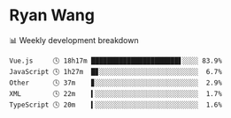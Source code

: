 # Ryan Wang

 <!-- waka-box start -->
📊 Weekly development breakdown
```text
Vue.js     🕓 18h17m ██████████████████████▋░░░░ 83.9%
JavaScript 🕓 1h27m  █▊░░░░░░░░░░░░░░░░░░░░░░░░░  6.7%
Other      🕓 37m    ▊░░░░░░░░░░░░░░░░░░░░░░░░░░  2.9%
XML        🕓 22m    ▍░░░░░░░░░░░░░░░░░░░░░░░░░░  1.7%
TypeScript 🕓 20m    ▍░░░░░░░░░░░░░░░░░░░░░░░░░░  1.6%
```
<!-- Powered by https://github.com/YouEclipse/waka-box-go . -->
<!-- waka-box end -->